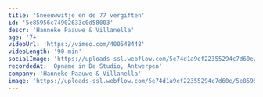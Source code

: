 ```yaml
---
title: 'Sneeuwwitje en de 77 vergiften'
id: '5e85956c74902633c0d58003'
descr: 'Hanneke Paauwe & Villanella'
age: '7+'
videoUrl: 'https://vimeo.com/400548448'
videoLength: '90 min'
socialImage: 'https://uploads-ssl.webflow.com/5e74d1a9ef22355294c7d60e/5e8595d0c08f267ca9179203_Sneeuwwitje%20en%20de%2077%20vergiften%20(c)%20Olmo%20Claessens%20(2).jpg'
recordedAt: 'Opname in De Studio, Antwerpen'
company: 'Hanneke Paauwe & Villanella'
image: 'https://uploads-ssl.webflow.com/5e74d1a9ef22355294c7d60e/5e8595d0c08f267ca9179203_Sneeuwwitje%20en%20de%2077%20vergiften%20(c)%20Olmo%20Claessens%20(2).jpg'
---
```

